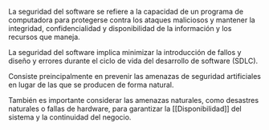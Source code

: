 La seguridad del software se refiere a la capacidad de un programa de computadora para protegerse contra los ataques maliciosos y mantener la integridad, confidencialidad y disponibilidad de la información y los recursos que maneja.

La seguridad del software implica minimizar la introducción de fallos y diseño y errores durante el ciclo de vida del desarrollo de software (SDLC).

Consiste preincipalmente en prevenir las amenazas de seguridad artificiales en lugar de las que se producen de forma natural.

También es importante considerar las amenazas naturales, como desastres naturales o fallas de hardware, para garantizar la [[Disponibilidad]] del sistema y la continuidad del negocio.